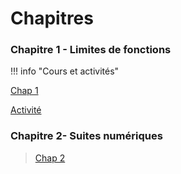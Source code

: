 # Chapitres 
### Chapitre 1 - Limites de fonctions 

!!! info "Cours et activités"

[Chap 1](./cours/Chap1/Cours-Chap1.pdf)

[Activité](./cours/Chap1/activite1.pdf)

### Chapitre 2- Suites numériques
> [Chap 2](./cours/Chap2/Cours-chap2.pdf)
